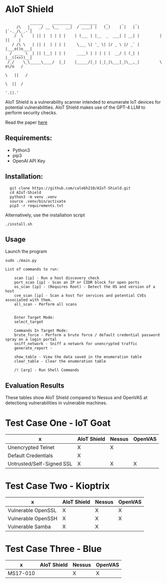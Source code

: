 # AIoT Shield

```
           ______    _________   ________    _      _     _
     /\   |_   _/ __ \__   __|  / ____| |   (_)    | |   | |         |`-._/\_.-`|
    /  \    | || |  | | | |    | (___ | |__  _  ___| | __| |         |    ||    |                
   / /\ \   | || |  | | | |     \___ \| '_ \| |/ _ \ |/ _` |         |___o()o___|
  / ____ \ _| || |__| | | |     ____) | | | | |  __/ | (_| |         |__((<>))__|
 /_/    \_\_____\____/  |_|    |_____/|_| |_|_|\___|_|\__,_|         \   o\/o   /
                                                                      \   ||   /
                                                                       \  ||  /
                                                                        '.||.'

```
AIoT Shield is a vulnerability scanner intended to enumerate IoT devices for potential vulnerabilities. AIoT Shield makes use of the GPT-4 LLM to perform security checks.

Read the paper [here](https://drive.google.com/file/d/1PlyEZ9SfX_WVIDjsRhv5dfv5Mblx_nlZ/view?usp=sharing)

## Requirements:
- Python3
- pip3
- OpenAI API Key

## Installation:
```
  git clone https://github.com/calebh210/AIoT-Shield.git
  cd AIoT-Shield
  python3 -m venv .venv
  source .venv/bin/activate
  pip3 -r requirements.txt
```

Alternatively, use the installation script

```
./install.sh
```

## Usage

Launch the program
```
sudo ./main.py
```
```
List of commands to run:

    scan [ip] - Run a host discovery check
    port_scan [ip] - Scan an IP or CIDR block for open ports
    os_scan [ip] - (Requires Root) - Detect the OS and version of a host
    cve_scan [ip] - Scan a host for services and potential CVEs associated with them.
    all_scan - Perform all scans
    

    Enter Target Mode:
    select_target 

    Commands In Target Mode:
    brute_force - Perform a brute force / default credential password spray on a login portal
    sniff_network - Sniff a network for unencrypted traffic
    generate_report - 

    show_table - View the data saved in the enumeration table
    clear_table - Clear the enumeration table

    /! [arg] - Run Shell Commands
```

## Evaluation Results

These tables show AIoT Shield compared to Nessus and OpenVAS at detectiong vulnerabilities in vulnerable machines.

# Test Case One - IoT Goat

| x                         | AIoT Shield | Nessus | OpenVAS |
|---------------------------|-------------|--------|---------|
| Unencrypted Telnet        | X           | X      |         |
| Default Credentials       | X           |        |         |
| Untrusted/Self-Signed SSL | X           | X      | X       |

# Test Case Two - Kioptrix

| x                  | AIoT Shield | Nessus | OpenVAS |
|--------------------|-------------|--------|---------|
| Vulnerable OpenSSL | X           | X      | X       |
| Vulnerable OpenSSH | X           | X      | X       |
| Vulnerable Samba   | X           | X      |         |

# Test Case Three - Blue

| x        | AIoT Shield | Nessus | OpenVAS |
|----------|-------------|--------|---------|
| MS17-010 |             | X      | X       |
